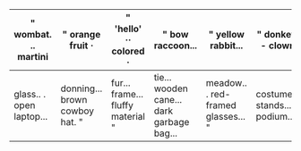 | " wombat. .. martini | " orange fruit · | " 'hello' ·· colored · | " bow raccoon... | " yellow rabbit... | " donkey. - clown |
| --- | --- | --- | --- | --- | --- |
| glass.. . open laptop... | donning... brown cowboy hat. " | fur... frame... fluffy material " | tie... wooden cane... dark garbage bag... | meadow.. . red-framed glasses... " | costume... stands... podium... |
